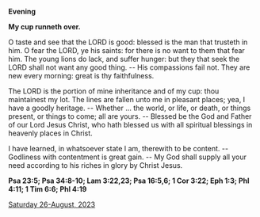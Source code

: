 **Evening**

**My cup runneth over.**
 
O taste and see that the LORD is good: blessed is the man that trusteth in him. O fear the LORD, ye his saints: for there is no want to them that fear him. The young lions do lack, and suffer hunger: but they that seek the LORD shall not want any good thing. -- His compassions fail not. They are new every morning: great is thy faithfulness.
 
The LORD is the portion of mine inheritance and of my cup: thou maintainest my lot. The lines are fallen unto me in pleasant places; yea, I have a goodly heritage. -- Whether ... the world, or life, or death, or things present, or things to come; all are yours. -- Blessed be the God and Father of our Lord Jesus Christ, who hath blessed us with all spiritual blessings in heavenly places in Christ.
 
I have learned, in whatsoever state I am, therewith to be content. -- Godliness with contentment is great gain. -- My God shall supply all your need according to his riches in glory by Christ Jesus.  

**Psa 23:5; Psa 34:8-10; Lam 3:22,23; Psa 16:5,6; 1 Cor 3:22; Eph 1:3; Phl 4:11; 1 Tim 6:6; Phl 4:19**

[Saturday 26-August, 2023](https://t.me/daily_light)
